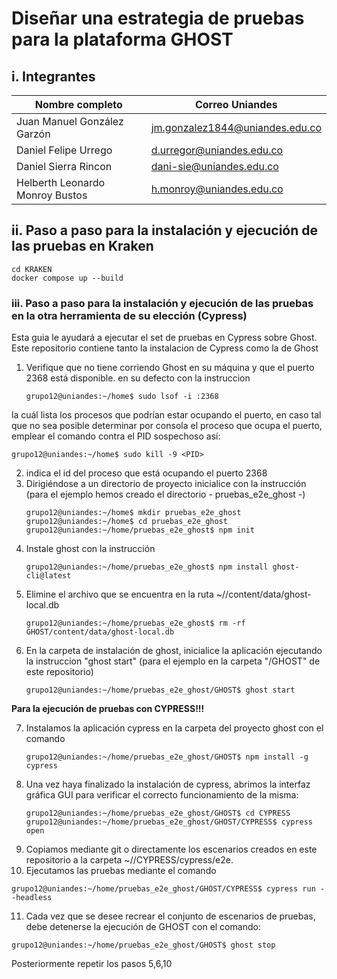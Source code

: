 # Diseñar una estrategia de pruebas para la plataforma GHOST

## i. Integrantes

| Nombre completo                 | Correo Uniandes                 |
| ------------------------------- | ------------------------------- |
| Juan Manuel González Garzón     | jm.gonzalez1844@uniandes.edu.co |
| Daniel Felipe Urrego            | d.urregor@uniandes.edu.co       |
| Daniel Sierra Rincon            | dani-sie@uniandes.edu.co        |
| Helberth Leonardo Monroy Bustos | h.monroy@uniandes.edu.co        |

## ii. Paso a paso para la instalación y ejecución de las pruebas en Kraken

```shell
cd KRAKEN
docker compose up --build
```

### iii. Paso a paso para la instalación y ejecución de las pruebas en la otra herramienta de su elección (**Cypress**)

Esta guia le ayudará a ejecutar el set de pruebas en Cypress sobre Ghost.
Este repositorio contiene tanto la instalacion de Cypress como la de Ghost

1. Verifique que no tiene corriendo Ghost en su máquina y que el puerto 2368 está disponible. en su defecto con la instruccion
   ```shell
   grupo12@uniandes:~/home$ sudo lsof -i :2368
   ```
  la cuál lista los procesos que podrían estar ocupando el puerto, en caso tal que no sea posible determinar por consola el proceso que ocupa el puerto, emplear el comando contra el PID sospechoso así:
   ```shell
   grupo12@uniandes:~/home$ sudo kill -9 <PID> 
   ```
2. <PID> indica el id del proceso que está ocupando el puerto 2368
3. Dirigiéndose a un directorio de proyecto inicialice con la instrucción (para el ejemplo hemos creado el directorio - pruebas_e2e_ghost -)
   ```shell
   grupo12@uniandes:~/home$ mkdir pruebas_e2e_ghost
   grupo12@uniandes:~/home$ cd pruebas_e2e_ghost
   grupo12@uniandes:~/home/pruebas_e2e_ghost$ npm init
   ```
4. Instale ghost con la instrucción
   ```shell
   grupo12@uniandes:~/home/pruebas_e2e_ghost$ npm install ghost-cli@latest
   ```
5. Elimine el archivo que se encuentra en la ruta ~/<instalacion ghost>/content/data/ghost-local.db
   ```shell
   grupo12@uniandes:~/home/pruebas_e2e_ghost$ rm -rf GHOST/content/data/ghost-local.db
   ```
6. En la carpeta de instalación de ghost, inicialice la aplicación ejecutando la instruccion "ghost start" (para el ejemplo en la carpeta "/GHOST" de este repositorio)
   ```shell
   grupo12@uniandes:~/home/pruebas_e2e_ghost/GHOST$ ghost start
   ```
   
**Para la ejecución de pruebas con CYPRESS!!!** 

7. Instalamos la aplicación cypress en la carpeta del proyecto ghost con el comando
   ```shell
   grupo12@uniandes:~/home/pruebas_e2e_ghost/GHOST$ npm install -g cypress
   ```
8. Una vez haya finalizado la instalación de cypress, abrimos la interfaz gráfica GUI para verificar el correcto funcionamiento de la misma:
   ```shell
   grupo12@uniandes:~/home/pruebas_e2e_ghost/GHOST$ cd CYPRESS
   grupo12@uniandes:~/home/pruebas_e2e_ghost/GHOST/CYPRESS$ cypress open
   ```
9. Copiamos mediante git o directamente los escenarios creados en este repositorio a la carpeta  ~/<instalacion ghost>/CYPRESS/cypress/e2e.
10. Ejecutamos las pruebas mediante el comando
   ```shell
   grupo12@uniandes:~/home/pruebas_e2e_ghost/GHOST/CYPRESS$ cypress run --headless
   ``` 
11. Cada vez que se desee recrear el conjunto de escenarios de pruebas, debe detenerse la ejecución de GHOST con el comando:
   ```shell
   grupo12@uniandes:~/home/pruebas_e2e_ghost/GHOST$ ghost stop
   ``` 
   Posteriormente repetir los pasos 5,6,10
